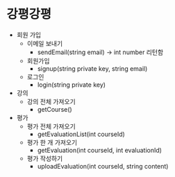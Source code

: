 # 강평강평

- 회원 가입
  - 이메일 보내기
    - sendEmail(string email) -> int number 리턴함
  - 회원가입
    - signup(string private key, string email)
  - 로그인
    - login(string private key)
- 강의
  - 강의 전체 가져오기
    - getCourse()
- 평가
  - 평가 전체 가져오기
    - getEvaluationList(int courseId)
  - 평가 한 개 가져오기
    - getEvaluation(int courseId, int evaluationId)
  - 평가 작성하기
    - uploadEvaluation(int courseId, string content)